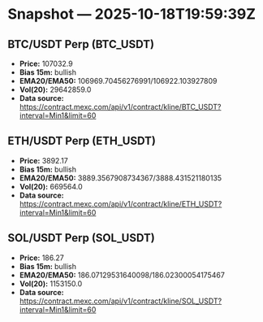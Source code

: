 # Snapshot — 2025-10-18T19:59:39Z

## BTC/USDT Perp (BTC_USDT)
- **Price:** 107032.9
- **Bias 15m:** bullish
- **EMA20/EMA50:** 106969.70456276991/106922.103927809
- **Vol(20):** 29642859.0
- **Data source:** https://contract.mexc.com/api/v1/contract/kline/BTC_USDT?interval=Min1&limit=60

## ETH/USDT Perp (ETH_USDT)
- **Price:** 3892.17
- **Bias 15m:** bullish
- **EMA20/EMA50:** 3889.3567908734367/3888.431521180135
- **Vol(20):** 669564.0
- **Data source:** https://contract.mexc.com/api/v1/contract/kline/ETH_USDT?interval=Min1&limit=60

## SOL/USDT Perp (SOL_USDT)
- **Price:** 186.27
- **Bias 15m:** bullish
- **EMA20/EMA50:** 186.07129531640098/186.02300054175467
- **Vol(20):** 1153150.0
- **Data source:** https://contract.mexc.com/api/v1/contract/kline/SOL_USDT?interval=Min1&limit=60
